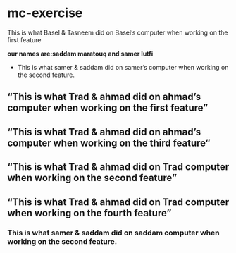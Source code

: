 # mc-exercise

<p>This is what Basel & Tasneem did on Basel’s computer when working on the first feature<p>



**our names are:saddam maratouq and samer lutfi**

* This is what samer & saddam did on samer’s computer when working on the second feature.

## “This is what Trad & ahmad did on ahmad’s computer when working on the first feature”


## “This is what Trad & ahmad did on ahmad’s computer when working on the third feature”

## “This is what Trad & ahmad did on Trad computer when working on the second feature”

## “This is what Trad & ahmad did on Trad computer when working on the fourth feature”


 ### This is what samer & saddam did on saddam  computer when working on the second feature.
